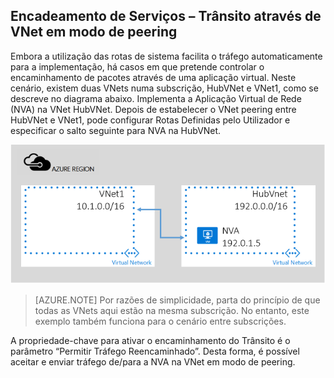 ## Encadeamento de Serviços – Trânsito através de VNet em modo de peering

Embora a utilização das rotas de sistema facilita o tráfego automaticamente para a implementação, há casos em que pretende controlar o encaminhamento de pacotes através de uma aplicação virtual.
Neste cenário, existem duas VNets numa subscrição, HubVNet e VNet1, como se descreve no diagrama abaixo. Implementa a Aplicação Virtual de Rede (NVA) na VNet HubVNet. Depois de estabelecer o VNet peering entre HubVNet e VNet1, pode configurar Rotas Definidas pelo Utilizador e especificar o salto seguinte para NVA na HubVNet.

![Trânsito NVA](./media/virtual-networks-create-vnetpeering-scenario-transit-include/figure01.PNG)

> [AZURE.NOTE] Por razões de simplicidade, parta do princípio de que todas as VNets aqui estão na mesma subscrição. No entanto, este exemplo também funciona para o cenário entre subscrições.

A propriedade-chave para ativar o encaminhamento do Trânsito é o parâmetro “Permitir Tráfego Reencaminhado”. Desta forma, é possível aceitar e enviar tráfego de/para a NVA na VNet em modo de peering.  


<!--HONumber=Sep16_HO4-->


